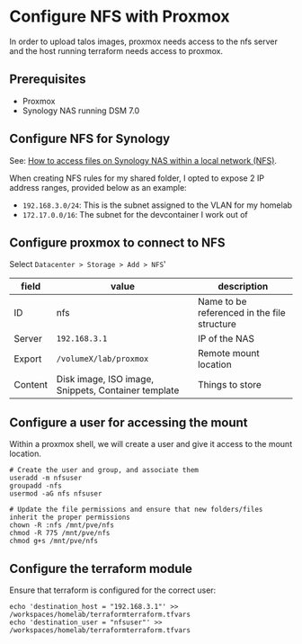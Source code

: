 # Configure NFS with Proxmox
In order to upload talos images, proxmox needs access to the nfs server and the host running terraform needs access to proxmox.

## Prerequisites
- Proxmox
- Synology NAS running DSM 7.0

## Configure NFS for Synology
See: [How to access files on Synology NAS within a local network (NFS)](https://kb.synology.com/en-us/DSM/tutorial/How_to_access_files_on_Synology_NAS_within_the_local_network_NFS).

When creating NFS rules for my shared folder, I opted to expose 2 IP address ranges, provided below as an example:
- `192.168.3.0/24`: This is the subnet assigned to the VLAN for my homelab
- `172.17.0.0/16`: The subnet for the devcontainer I work out of

## Configure proxmox to connect to NFS

Select `Datacenter > Storage > Add > NFS`'

|field|value|description|
|---|---|---|
|ID|nfs|Name to be referenced in the file structure|
|Server|`192.168.3.1`|IP of the NAS|
|Export|`/volumeX/lab/proxmox`|Remote mount location|
|Content|Disk image, ISO image, Snippets, Container template|Things to store|

## Configure a user for accessing the mount
Within a proxmox shell, we will create a user and give it access to the mount location.
```shell
# Create the user and group, and associate them
useradd -m nfsuser
groupadd -nfs
usermod -aG nfs nfsuser

# Update the file permissions and ensure that new folders/files inherit the proper permissions
chown -R :nfs /mnt/pve/nfs
chmod -R 775 /mnt/pve/nfs
chmod g+s /mnt/pve/nfs
```

## Configure the terraform module
Ensure that terraform is configured for the correct user:
```shell
echo 'destination_host = "192.168.3.1"' >> /workspaces/homelab/terraformterraform.tfvars
echo 'destination_user = "nfsuser"' >> /workspaces/homelab/terraformterraform.tfvars
```

